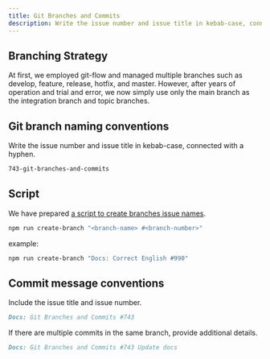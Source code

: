 ```yaml
---
title: Git Branches and Commits
description: Write the issue number and issue title in kebab-case, connected with a hyphen.
---
```


## Branching Strategy

At first, we employed git-flow and managed multiple branches such as develop, feature, release, hotfix, and master. However, after years of operation and trial and error, we now simply use only the main branch as the integration branch and topic branches.

## Git branch naming conventions

Write the issue number and issue title in kebab-case, connected with a hyphen.

```md
743-git-branches-and-commits
```

## Script

We have prepared [a script to create branches issue names](https://github.com/sinProject-Inc/talk/blob/main/src/lib/git/create_git_branch.ts).

```bash
npm run create-branch "<branch-name> #<branch-number>"
```

example:

```bash
npm run create-branch "Docs: Correct English #990"
```

## Commit message conventions

Include the issue title and issue number.

```md
Docs: Git Branches and Commits #743
```

If there are multiple commits in the same branch, provide additional details.

```md
Docs: Git Branches and Commits #743 Update docs
```
